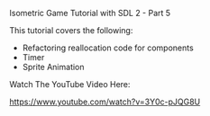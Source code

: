 Isometric Game Tutorial with SDL 2 - Part 5

This tutorial covers the following: 
 -  Refactoring reallocation code for components
 -  Timer
 -  Sprite Animation

Watch The YouTube Video Here:

https://www.youtube.com/watch?v=3Y0c-pJQG8U